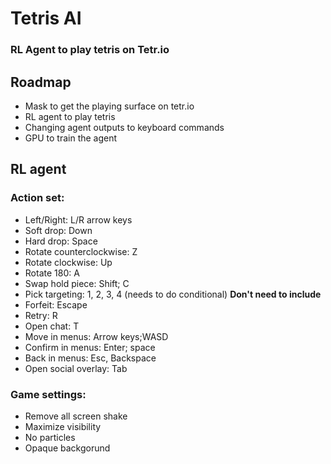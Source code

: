 # Tetris AI
### RL Agent to play tetris on Tetr.io

## Roadmap
* Mask to get the playing surface on tetr.io
* RL agent to play tetris
* Changing agent outputs to keyboard commands
* GPU to train the agent


## RL agent
### Action set:
* Left/Right: L/R arrow keys
* Soft drop: Down
* Hard drop: Space
* Rotate counterclockwise: Z
* Rotate clockwise: Up
* Rotate 180: A
* Swap hold piece: Shift; C
* Pick targeting: 1, 2, 3, 4 (needs to do conditional)
**Don't need to include**
* Forfeit: Escape 
* Retry: R
* Open chat: T
* Move in menus: Arrow keys;WASD
* Confirm in menus: Enter; space
* Back in menus: Esc, Backspace
* Open social overlay: Tab

### Game settings:
* Remove all screen shake
* Maximize visibility
* No particles
* Opaque backgorund


